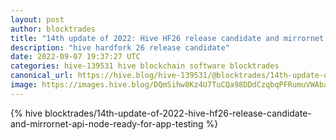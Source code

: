 ```yaml
---
layout: post
author: blocktrades
title: "14th update of 2022: Hive HF26 release candidate and mirrornet api node ready for app testing"
description: "hive hardfork 26 release candidate"
date: 2022-09-07 19:37:27 UTC
categories: hive-139531 hive blockchain software blocktrades
canonical_url: https://hive.blog/hive-139531/@blocktrades/14th-update-of-2022-hive-hf26-release-candidate-and-mirrornet-api-node-ready-for-app-testing
image: https://images.hive.blog/DQmSihw8Kz4U7TuCQa98DDdCzqbqPFRumuVWAbareiYZW1Z/blocktrades%20update.png
---
```

{% hive blocktrades/14th-update-of-2022-hive-hf26-release-candidate-and-mirrornet-api-node-ready-for-app-testing %}
